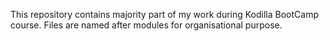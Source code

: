 This repository contains majority part of my work during Kodilla BootCamp course.
Files are named after modules for organisational purpose.
